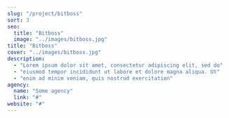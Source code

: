 ```yaml
---
slug: "/project/bitboss"
sort: 3
seo:
  title: "Bitboss"
  image: "../images/bitboss.jpg"
title: "Bitboss"
cover: "../images/bitboss.jpg"
description:
  - "Lorem ipsum dolor sit amet, consectetur adipiscing elit, sed do"
  - "eiusmod tempor incididunt ut labore et dolore magna aliqua. Ut"
  - "enim ad minim veniam, quis nostrud exercitation"
agency:
  name: "Some agency"
  link: "#"
website: "#"
---
```

